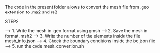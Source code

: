 The code in the present folder allows to convert the mesh file from .geo extension to .ma2 and re2


STEPS

--> 1. Write  the mesh in .geo format using gmsh
--> 2. Save the mesh in format .msh2
--> 3. Write the number of the elements inside the file mesh_info.json
--> 4. Check the boundary conditions inside the bc.json file
--> 5. run the code mesh_convertion.sh


